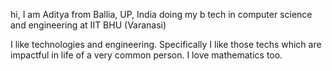 hi, I am Aditya 
from Ballia, UP, India
doing my b tech in computer science and engineering at IIT BHU (Varanasi)

I like technologies and engineering. Specifically I like those techs which are impactful in life of a very common person.
I love mathematics too.
